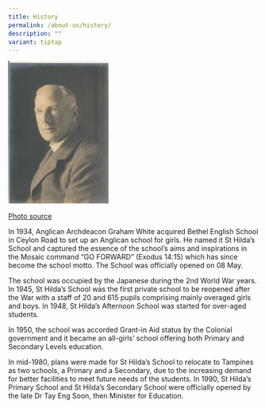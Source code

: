 ```yaml
---
title: History
permalink: /about-us/history/
description: ""
variant: tiptap
---
```

<div class="isomer-image-wrapper">
<img style="width:40%;" height="auto" width="100%" alt="Anglican Archdeacon Graham White" src="/images/Rev-Graham-White-with-thanks-to-the-White-family-900x1280.jpg">
</div>
<p> <a href="https://www.winchestercollegeatwar.com/RollofHonour.aspx?RecID=228&amp;TableName=ta_wwiifactfile&amp;BrowseID=2" rel="noopener nofollow" target="_blank">Photo source</a>
</p>
<p>In 1934, Anglican Archdeacon Graham White acquired Bethel English School
in Ceylon Road to set up an Anglican school for girls. He named it St Hilda’s
School and captured the essence of the school’s aims and inspirations in
the Mosaic command “GO FORWARD” (Exodus 14:15) which has since become the
school motto. The School was officially opened on 08 May.</p>
<p>The school was occupied by the Japanese during the 2nd&nbsp;World War
years. In 1945, St Hilda’s School was the first private school to be reopened
after the War with a staff of 20 and 615 pupils comprising mainly overaged
girls and boys. In 1948, St Hilda’s Afternoon School was started for over-aged
students.</p>
<p>In 1950, the school was accorded Grant-in Aid status by the Colonial government
and it became an all-girls’ school offering both Primary and Secondary
Levels education.</p>
<p>In mid-1980, plans were made for St Hilda’s School to relocate to Tampines
as two schools, a Primary and a Secondary, due to the increasing demand
for better facilities to meet future needs of the students. In 1990, St
Hilda’s Primary School and St Hilda’s Secondary School were officially
opened by the late Dr Tay Eng Soon, then Minister for Education.</p>